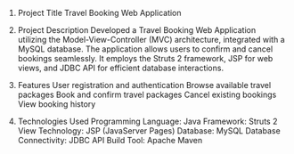 1. Project Title
Travel Booking Web Application

2. Project Description
Developed a Travel Booking Web Application utilizing the Model-View-Controller (MVC) architecture, integrated with a MySQL database. The application allows users to confirm and cancel bookings seamlessly. It employs the Struts 2 framework, JSP for web views, and JDBC API for efficient database interactions.


3. Features
User registration and authentication
Browse available travel packages
Book and confirm travel packages
Cancel existing bookings
View booking history
5. Technologies Used
Programming Language: Java
Framework: Struts 2
View Technology: JSP (JavaServer Pages)
Database: MySQL
Database Connectivity: JDBC API
Build Tool: Apache Maven

